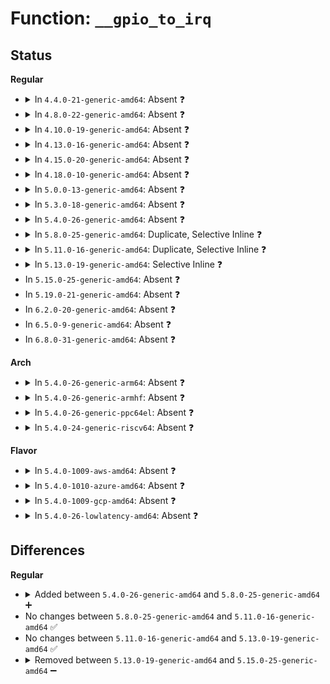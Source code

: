 # Function: <code>__gpio_to_irq</code>

## Status
<b>Regular</b>
<ul>
<li>
<details>
<summary>In <code>4.4.0-21-generic-amd64</code>: Absent ❓</summary>

```json
{
  "name": "__gpio_to_irq",
  "collision_type": "Unique Static",
  "inline_type": "Full",
  "funcs": [
    {
      "addr": 18446744071584606144,
      "name": "__gpio_to_irq",
      "external": false,
      "loc": "include/asm-generic/gpio.h:107",
      "file": "drivers/mfd/arizona-irq.c",
      "inline": "declared, inlined",
      "caller_inline": [
        "drivers/mfd/arizona-irq.c:arizona_irq_init",
        "drivers/mfd/arizona-irq.c:arizona_irq_init",
        "drivers/mfd/arizona-irq.c:arizona_irq_init"
      ],
      "caller_func": []
    }
  ],
  "symbols": []
}
```
</details>
</li>
<li>
<details>
<summary>In <code>4.8.0-22-generic-amd64</code>: Absent ❓</summary>

```json
{
  "name": "__gpio_to_irq",
  "collision_type": "Unique Static",
  "inline_type": "Full",
  "funcs": [
    {
      "addr": 18446744071584954993,
      "name": "__gpio_to_irq",
      "external": false,
      "loc": "include/asm-generic/gpio.h:111",
      "file": "drivers/mfd/arizona-irq.c",
      "inline": "declared, inlined",
      "caller_inline": [
        "drivers/mfd/arizona-irq.c:arizona_irq_init",
        "drivers/mfd/arizona-irq.c:arizona_irq_init",
        "drivers/mfd/arizona-irq.c:arizona_irq_init"
      ],
      "caller_func": []
    }
  ],
  "symbols": []
}
```
</details>
</li>
<li>
<details>
<summary>In <code>4.10.0-19-generic-amd64</code>: Absent ❓</summary>

```json
{
  "name": "__gpio_to_irq",
  "collision_type": "Unique Static",
  "inline_type": "Full",
  "funcs": [
    {
      "addr": 18446744071585138613,
      "name": "__gpio_to_irq",
      "external": false,
      "loc": "include/asm-generic/gpio.h:111",
      "file": "drivers/mfd/arizona-irq.c",
      "inline": "declared, inlined",
      "caller_inline": [
        "drivers/mfd/arizona-irq.c:arizona_irq_init",
        "drivers/mfd/arizona-irq.c:arizona_irq_init",
        "drivers/mfd/arizona-irq.c:arizona_irq_init"
      ],
      "caller_func": []
    }
  ],
  "symbols": []
}
```
</details>
</li>
<li>
<details>
<summary>In <code>4.13.0-16-generic-amd64</code>: Absent ❓</summary>

```json
{
  "name": "__gpio_to_irq",
  "collision_type": "Unique Static",
  "inline_type": "Full",
  "funcs": [
    {
      "addr": 18446744071585220337,
      "name": "__gpio_to_irq",
      "external": false,
      "loc": "include/asm-generic/gpio.h:111",
      "file": "drivers/mfd/arizona-irq.c",
      "inline": "declared, inlined",
      "caller_inline": [
        "drivers/mfd/arizona-irq.c:arizona_irq_init",
        "drivers/mfd/arizona-irq.c:arizona_irq_init",
        "drivers/mfd/arizona-irq.c:arizona_irq_init"
      ],
      "caller_func": []
    }
  ],
  "symbols": []
}
```
</details>
</li>
<li>
<details>
<summary>In <code>4.15.0-20-generic-amd64</code>: Absent ❓</summary>

```json
{
  "name": "__gpio_to_irq",
  "collision_type": "Unique Static",
  "inline_type": "Full",
  "funcs": [
    {
      "addr": 18446744071585648023,
      "name": "__gpio_to_irq",
      "external": false,
      "loc": "include/asm-generic/gpio.h:112",
      "file": "drivers/mfd/arizona-irq.c",
      "inline": "declared, inlined",
      "caller_inline": [
        "drivers/mfd/arizona-irq.c:arizona_irq_init",
        "drivers/mfd/arizona-irq.c:arizona_irq_init",
        "drivers/mfd/arizona-irq.c:arizona_irq_init"
      ],
      "caller_func": []
    }
  ],
  "symbols": []
}
```
</details>
</li>
<li>
<details>
<summary>In <code>4.18.0-10-generic-amd64</code>: Absent ❓</summary>

```json
{
  "name": "__gpio_to_irq",
  "collision_type": "Unique Static",
  "inline_type": "Full",
  "funcs": [
    {
      "addr": 18446744071585892111,
      "name": "__gpio_to_irq",
      "external": false,
      "loc": "include/asm-generic/gpio.h:112",
      "file": "drivers/mfd/arizona-irq.c",
      "inline": "declared, inlined",
      "caller_inline": [
        "drivers/mfd/arizona-irq.c:arizona_irq_init",
        "drivers/mfd/arizona-irq.c:arizona_irq_init",
        "drivers/mfd/arizona-irq.c:arizona_irq_init"
      ],
      "caller_func": []
    }
  ],
  "symbols": []
}
```
</details>
</li>
<li>
<details>
<summary>In <code>5.0.0-13-generic-amd64</code>: Absent ❓</summary>

```json
{
  "name": "__gpio_to_irq",
  "collision_type": "Unique Static",
  "inline_type": "Full",
  "funcs": [
    {
      "addr": 18446744071586027762,
      "name": "__gpio_to_irq",
      "external": false,
      "loc": "include/asm-generic/gpio.h:112",
      "file": "drivers/mfd/arizona-irq.c",
      "inline": "declared, inlined",
      "caller_inline": [
        "drivers/mfd/arizona-irq.c:arizona_irq_init",
        "drivers/mfd/arizona-irq.c:arizona_irq_init",
        "drivers/mfd/arizona-irq.c:arizona_irq_init"
      ],
      "caller_func": []
    }
  ],
  "symbols": []
}
```
</details>
</li>
<li>
<details>
<summary>In <code>5.3.0-18-generic-amd64</code>: Absent ❓</summary>

```json
{
  "name": "__gpio_to_irq",
  "collision_type": "Unique Static",
  "inline_type": "Full",
  "funcs": [
    {
      "addr": 18446744071586271145,
      "name": "__gpio_to_irq",
      "external": false,
      "loc": "include/asm-generic/gpio.h:112",
      "file": "drivers/mfd/arizona-irq.c",
      "inline": "declared, inlined",
      "caller_inline": [
        "drivers/mfd/arizona-irq.c:arizona_irq_init",
        "drivers/mfd/arizona-irq.c:arizona_irq_init",
        "drivers/mfd/arizona-irq.c:arizona_irq_init"
      ],
      "caller_func": []
    }
  ],
  "symbols": []
}
```
</details>
</li>
<li>
<details>
<summary>In <code>5.4.0-26-generic-amd64</code>: Absent ❓</summary>

```json
{
  "name": "__gpio_to_irq",
  "collision_type": "Unique Static",
  "inline_type": "Full",
  "funcs": [
    {
      "addr": 18446744071586419385,
      "name": "__gpio_to_irq",
      "external": false,
      "loc": "include/asm-generic/gpio.h:112",
      "file": "drivers/mfd/arizona-irq.c",
      "inline": "declared, inlined",
      "caller_inline": [
        "drivers/mfd/arizona-irq.c:arizona_irq_init",
        "drivers/mfd/arizona-irq.c:arizona_irq_init",
        "drivers/mfd/arizona-irq.c:arizona_irq_init"
      ],
      "caller_func": []
    }
  ],
  "symbols": []
}
```
</details>
</li>
<li>
<details>
<summary>In <code>5.8.0-25-generic-amd64</code>: Duplicate, Selective Inline ❓</summary>

```c
int __gpio_to_irq(unsigned int gpio)
```

```json
{
  "name": "__gpio_to_irq",
  "collision_type": "Static Duplication",
  "inline_type": "Selective",
  "funcs": [
    {
      "addr": 18446744071587195707,
      "name": "__gpio_to_irq",
      "external": false,
      "loc": "include/asm-generic/gpio.h:110",
      "file": "drivers/mfd/arizona-irq.c",
      "inline": "declared, inlined",
      "caller_inline": [
        "drivers/mfd/arizona-irq.c:arizona_irq_init",
        "drivers/mfd/arizona-irq.c:arizona_irq_init"
      ],
      "caller_func": [
        "drivers/mfd/arizona-irq.c:arizona_irq_init"
      ]
    },
    {
      "addr": 18446744071587284019,
      "name": "__gpio_to_irq",
      "external": false,
      "loc": "include/asm-generic/gpio.h:110",
      "file": "drivers/mfd/intel_msic.c",
      "inline": "declared, inlined",
      "caller_inline": [],
      "caller_func": []
    }
  ],
  "symbols": [
    {
      "addr": 18446744071587194304,
      "name": "__gpio_to_irq",
      "section": ".text",
      "bind": "STB_LOCAL",
      "size": 19
    }
  ]
}
```
</details>
</li>
<li>
<details>
<summary>In <code>5.11.0-16-generic-amd64</code>: Duplicate, Selective Inline ❓</summary>

```c
int __gpio_to_irq(unsigned int gpio)
```

```json
{
  "name": "__gpio_to_irq",
  "collision_type": "Static Duplication",
  "inline_type": "Selective",
  "funcs": [
    {
      "addr": 18446744071587272815,
      "name": "__gpio_to_irq",
      "external": false,
      "loc": "include/asm-generic/gpio.h:110",
      "file": "drivers/mfd/arizona-irq.c",
      "inline": "declared, inlined",
      "caller_inline": [
        "drivers/mfd/arizona-irq.c:arizona_irq_init",
        "drivers/mfd/arizona-irq.c:arizona_irq_init"
      ],
      "caller_func": [
        "drivers/mfd/arizona-irq.c:arizona_irq_init"
      ]
    },
    {
      "addr": 18446744071587346067,
      "name": "__gpio_to_irq",
      "external": false,
      "loc": "include/asm-generic/gpio.h:110",
      "file": "drivers/mfd/intel_msic.c",
      "inline": "declared, inlined",
      "caller_inline": [],
      "caller_func": []
    }
  ],
  "symbols": [
    {
      "addr": 18446744071587271408,
      "name": "__gpio_to_irq",
      "section": ".text",
      "bind": "STB_LOCAL",
      "size": 19
    }
  ]
}
```
</details>
</li>
<li>
<details>
<summary>In <code>5.13.0-19-generic-amd64</code>: Selective Inline ❓</summary>

```c
int __gpio_to_irq(unsigned int gpio)
```

```json
{
  "name": "__gpio_to_irq",
  "collision_type": "Unique Static",
  "inline_type": "Selective",
  "funcs": [
    {
      "addr": 18446744071587161165,
      "name": "__gpio_to_irq",
      "external": false,
      "loc": "include/asm-generic/gpio.h:110",
      "file": "drivers/mfd/arizona-irq.c",
      "inline": "declared, inlined",
      "caller_inline": [
        "drivers/mfd/arizona-irq.c:arizona_irq_init",
        "drivers/mfd/arizona-irq.c:arizona_irq_init"
      ],
      "caller_func": [
        "drivers/mfd/arizona-irq.c:arizona_irq_init"
      ]
    }
  ],
  "symbols": [
    {
      "addr": 18446744071587159696,
      "name": "__gpio_to_irq",
      "section": ".text",
      "bind": "STB_LOCAL",
      "size": 19
    }
  ]
}
```
</details>
</li>
<li>
In <code>5.15.0-25-generic-amd64</code>: Absent ❓
</li>
<li>
In <code>5.19.0-21-generic-amd64</code>: Absent ❓
</li>
<li>
In <code>6.2.0-20-generic-amd64</code>: Absent ❓
</li>
<li>
In <code>6.5.0-9-generic-amd64</code>: Absent ❓
</li>
<li>
In <code>6.8.0-31-generic-amd64</code>: Absent ❓
</li>
</ul>
<b>Arch</b>
<ul>
<li>
<details>
<summary>In <code>5.4.0-26-generic-arm64</code>: Absent ❓</summary>

```json
{
  "name": "__gpio_to_irq",
  "collision_type": "Static Duplication",
  "inline_type": "Full",
  "funcs": [
    {
      "addr": 18446603336499264084,
      "name": "__gpio_to_irq",
      "external": false,
      "loc": "include/asm-generic/gpio.h:112",
      "file": "drivers/mfd/stmpe.c",
      "inline": "declared, inlined",
      "caller_inline": [
        "drivers/mfd/stmpe.c:stmpe_probe"
      ],
      "caller_func": []
    },
    {
      "addr": 18446603336499282084,
      "name": "__gpio_to_irq",
      "external": false,
      "loc": "include/asm-generic/gpio.h:112",
      "file": "drivers/mfd/arizona-irq.c",
      "inline": "declared, inlined",
      "caller_inline": [
        "drivers/mfd/arizona-irq.c:arizona_irq_init",
        "drivers/mfd/arizona-irq.c:arizona_irq_init",
        "drivers/mfd/arizona-irq.c:arizona_irq_init"
      ],
      "caller_func": []
    }
  ],
  "symbols": []
}
```
</details>
</li>
<li>
<details>
<summary>In <code>5.4.0-26-generic-armhf</code>: Absent ❓</summary>

```json
{
  "name": "__gpio_to_irq",
  "collision_type": "Static Duplication",
  "inline_type": "Full",
  "funcs": [
    {
      "addr": 3231781104,
      "name": "__gpio_to_irq",
      "external": false,
      "loc": "include/asm-generic/gpio.h:112",
      "file": "drivers/mfd/stmpe.c",
      "inline": "declared, inlined",
      "caller_inline": [
        "drivers/mfd/stmpe.c:stmpe_probe"
      ],
      "caller_func": []
    },
    {
      "addr": 3231805344,
      "name": "__gpio_to_irq",
      "external": false,
      "loc": "include/asm-generic/gpio.h:112",
      "file": "drivers/mfd/arizona-irq.c",
      "inline": "declared, inlined",
      "caller_inline": [
        "drivers/mfd/arizona-irq.c:arizona_irq_init",
        "drivers/mfd/arizona-irq.c:arizona_irq_init",
        "drivers/mfd/arizona-irq.c:arizona_irq_init"
      ],
      "caller_func": []
    }
  ],
  "symbols": []
}
```
</details>
</li>
<li>
<details>
<summary>In <code>5.4.0-26-generic-ppc64el</code>: Absent ❓</summary>

```json
{
  "name": "__gpio_to_irq",
  "collision_type": "Static Duplication",
  "inline_type": "Full",
  "funcs": [
    {
      "addr": 13835058055292451012,
      "name": "__gpio_to_irq",
      "external": false,
      "loc": "include/asm-generic/gpio.h:112",
      "file": "drivers/mfd/stmpe.c",
      "inline": "declared, inlined",
      "caller_inline": [
        "drivers/mfd/stmpe.c:stmpe_probe"
      ],
      "caller_func": []
    },
    {
      "addr": 13835058055292473552,
      "name": "__gpio_to_irq",
      "external": false,
      "loc": "include/asm-generic/gpio.h:112",
      "file": "drivers/mfd/arizona-irq.c",
      "inline": "declared, inlined",
      "caller_inline": [
        "drivers/mfd/arizona-irq.c:arizona_irq_init",
        "drivers/mfd/arizona-irq.c:arizona_irq_init",
        "drivers/mfd/arizona-irq.c:arizona_irq_init"
      ],
      "caller_func": []
    }
  ],
  "symbols": []
}
```
</details>
</li>
<li>
<details>
<summary>In <code>5.4.0-24-generic-riscv64</code>: Absent ❓</summary>

```json
{
  "name": "__gpio_to_irq",
  "collision_type": "Static Duplication",
  "inline_type": "Full",
  "funcs": [
    {
      "addr": 18446743936276521922,
      "name": "__gpio_to_irq",
      "external": false,
      "loc": "include/asm-generic/gpio.h:112",
      "file": "drivers/mfd/stmpe.c",
      "inline": "declared, inlined",
      "caller_inline": [
        "drivers/mfd/stmpe.c:stmpe_probe"
      ],
      "caller_func": []
    },
    {
      "addr": 18446743936276536770,
      "name": "__gpio_to_irq",
      "external": false,
      "loc": "include/asm-generic/gpio.h:112",
      "file": "drivers/mfd/arizona-irq.c",
      "inline": "declared, inlined",
      "caller_inline": [
        "drivers/mfd/arizona-irq.c:arizona_irq_init",
        "drivers/mfd/arizona-irq.c:arizona_irq_init",
        "drivers/mfd/arizona-irq.c:arizona_irq_init"
      ],
      "caller_func": []
    }
  ],
  "symbols": []
}
```
</details>
</li>
</ul>
<b>Flavor</b>
<ul>
<li>
<details>
<summary>In <code>5.4.0-1009-aws-amd64</code>: Absent ❓</summary>

```json
{
  "name": "__gpio_to_irq",
  "collision_type": "Unique Static",
  "inline_type": "Full",
  "funcs": [
    {
      "addr": 18446744071586172953,
      "name": "__gpio_to_irq",
      "external": false,
      "loc": "include/asm-generic/gpio.h:112",
      "file": "drivers/mfd/arizona-irq.c",
      "inline": "declared, inlined",
      "caller_inline": [
        "drivers/mfd/arizona-irq.c:arizona_irq_init",
        "drivers/mfd/arizona-irq.c:arizona_irq_init",
        "drivers/mfd/arizona-irq.c:arizona_irq_init"
      ],
      "caller_func": []
    }
  ],
  "symbols": []
}
```
</details>
</li>
<li>
<details>
<summary>In <code>5.4.0-1010-azure-amd64</code>: Absent ❓</summary>

```json
{
  "name": "__gpio_to_irq",
  "collision_type": "Unique Static",
  "inline_type": "Full",
  "funcs": [
    {
      "addr": 18446744071585992233,
      "name": "__gpio_to_irq",
      "external": false,
      "loc": "include/asm-generic/gpio.h:112",
      "file": "drivers/mfd/arizona-irq.c",
      "inline": "declared, inlined",
      "caller_inline": [
        "drivers/mfd/arizona-irq.c:arizona_irq_init",
        "drivers/mfd/arizona-irq.c:arizona_irq_init",
        "drivers/mfd/arizona-irq.c:arizona_irq_init"
      ],
      "caller_func": []
    }
  ],
  "symbols": []
}
```
</details>
</li>
<li>
<details>
<summary>In <code>5.4.0-1009-gcp-amd64</code>: Absent ❓</summary>

```json
{
  "name": "__gpio_to_irq",
  "collision_type": "Unique Static",
  "inline_type": "Full",
  "funcs": [
    {
      "addr": 18446744071586367353,
      "name": "__gpio_to_irq",
      "external": false,
      "loc": "include/asm-generic/gpio.h:112",
      "file": "drivers/mfd/arizona-irq.c",
      "inline": "declared, inlined",
      "caller_inline": [
        "drivers/mfd/arizona-irq.c:arizona_irq_init",
        "drivers/mfd/arizona-irq.c:arizona_irq_init",
        "drivers/mfd/arizona-irq.c:arizona_irq_init"
      ],
      "caller_func": []
    }
  ],
  "symbols": []
}
```
</details>
</li>
<li>
<details>
<summary>In <code>5.4.0-26-lowlatency-amd64</code>: Absent ❓</summary>

```json
{
  "name": "__gpio_to_irq",
  "collision_type": "Unique Static",
  "inline_type": "Full",
  "funcs": [
    {
      "addr": 18446744071586479033,
      "name": "__gpio_to_irq",
      "external": false,
      "loc": "include/asm-generic/gpio.h:112",
      "file": "drivers/mfd/arizona-irq.c",
      "inline": "declared, inlined",
      "caller_inline": [
        "drivers/mfd/arizona-irq.c:arizona_irq_init",
        "drivers/mfd/arizona-irq.c:arizona_irq_init",
        "drivers/mfd/arizona-irq.c:arizona_irq_init"
      ],
      "caller_func": []
    }
  ],
  "symbols": []
}
```
</details>
</li>
</ul>

## Differences
<b>Regular</b>
<ul>
<li>
<details>
<summary>Added between <code>5.4.0-26-generic-amd64</code> and <code>5.8.0-25-generic-amd64</code> ➕</summary>

```c
int __gpio_to_irq(unsigned int gpio)
```
</details>
</li>
<li>
No changes between <code>5.8.0-25-generic-amd64</code> and <code>5.11.0-16-generic-amd64</code> ✅
</li>
<li>
No changes between <code>5.11.0-16-generic-amd64</code> and <code>5.13.0-19-generic-amd64</code> ✅
</li>
<li>
<details>
<summary>Removed between <code>5.13.0-19-generic-amd64</code> and <code>5.15.0-25-generic-amd64</code> ➖</summary>

```c
int __gpio_to_irq(unsigned int gpio)
```
</details>
</li>
</ul>
